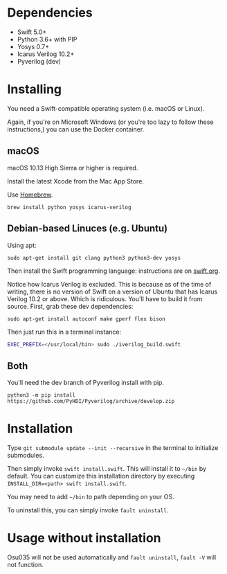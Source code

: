 # Dependencies
* Swift 5.0+
* Python 3.6+ with PIP
* Yosys 0.7+
* Icarus Verilog 10.2+
* Pyverilog (dev)

# Installing
You need a Swift-compatible operating system (i.e. macOS or Linux).

Again, if you're on Microsoft Windows (or you're too lazy to follow these instructions,) you can use the Docker container.

## macOS
macOS 10.13 High Sierra or higher is required.

Install the latest Xcode from the Mac App Store.

Use [Homebrew](https://brew.sh).

`brew install python yosys icarus-verilog`

## Debian-based Linuces (e.g. Ubuntu)
Using apt:

`sudo apt-get install git clang python3 python3-dev yosys`

Then install the Swift programming language: instructions are on [swift.org](https://swift.org/download/#using-downloads).

Notice how Icarus Verilog is excluded. This is because as of the time of writing, there is no version of Swift on a version of Ubuntu that has Icarus Verilog 10.2 or above. Which is ridiculous. You'll have to build it from source. First, grab these dev dependencies:

`sudo apt-get install autoconf make gperf flex bison`

Then just run this in a terminal instance:

```bash
EXEC_PREFIX=</usr/local/bin> sudo ./iverilog_build.swift
```

## Both
You'll need the dev branch of Pyverilog install with pip.

`python3 -m pip install https://github.com/PyHDI/Pyverilog/archive/develop.zip`

# Installation
Type `git submodule update --init --recursive` in the terminal to initialize submodules.

Then simply invoke `swift install.swift`. This will install it to `~/bin` by default. You can customize this installation directory by executing `INSTALL_DIR=<path> swift install.swift`.

You may need to add `~/bin` to path depending on your OS.

To uninstall this, you can simply invoke `fault uninstall`.

# Usage without installation
Osu035 will not be used automatically and `fault uninstall`, `fault -V` will not function.
